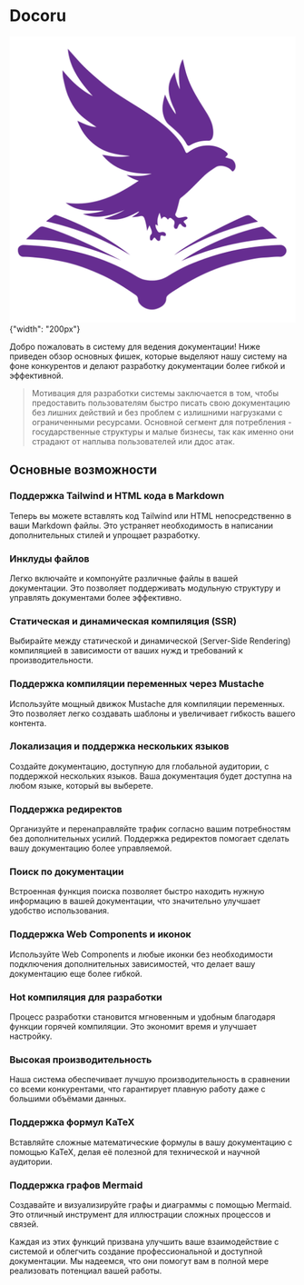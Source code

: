# Docoru

![Наше лого](../images/eagle.svg "Docoru"){"width": "200px"}

Добро пожаловать в систему для ведения документации! Ниже приведен обзор основных фишек, которые выделяют нашу систему на фоне конкурентов и делают разработку документации более гибкой и эффективной.

> Мотивация для разработки системы заключается в том, чтобы предоставить пользователям быстро писать свою документацию без лишних действий и без проблем с излишними нагрузками с ограниченными ресурсами. Основной сегмент для потребления - государственные структуры и малые бизнесы, так как именно они страдают от наплыва пользователей или ддос атак.

## Основные возможности

### Поддержка Tailwind и HTML кода в Markdown
Теперь вы можете вставлять код Tailwind или HTML непосредственно в ваши Markdown файлы. Это устраняет необходимость в написании дополнительных стилей и упрощает разработку.

### Инклуды файлов
Легко включайте и компонуйте различные файлы в вашей документации. Это позволяет поддерживать модульную структуру и управлять документами более эффективно.

### Статическая и динамическая компиляция (SSR)
Выбирайте между статической и динамической (Server-Side Rendering) компиляцией в зависимости от ваших нужд и требований к производительности.

### Поддержка компиляции переменных через Mustache
Используйте мощный движок Mustache для компиляции переменных. Это позволяет легко создавать шаблоны и увеличивает гибкость вашего контента.

### Локализация и поддержка нескольких языков
Создайте документацию, доступную для глобальной аудитории, с поддержкой нескольких языков. Ваша документация будет доступна на любом языке, который вы выберете.

### Поддержка редиректов
Организуйте и перенаправляйте трафик согласно вашим потребностям без дополнительных усилий. Поддержка редиректов помогает сделать вашу документацию более управляемой.

### Поиск по документации
Встроенная функция поиска позволяет быстро находить нужную информацию в вашей документации, что значительно улучшает удобство использования.

### Поддержка Web Components и иконок
Используйте Web Components и любые иконки без необходимости подключения дополнительных зависимостей, что делает вашу документацию еще более гибкой.

### Hot компиляция для разработки
Процесс разработки становится мгновенным и удобным благодаря функции горячей компиляции. Это экономит время и улучшает настройку.

### Высокая производительность
Наша система обеспечивает лучшую производительность в сравнении со всеми конкурентами, что гарантирует плавную работу даже с большими объёмами данных.

### Поддержка формул KaTeX
Вставляйте сложные математические формулы в вашу документацию с помощью KaTeX, делая её полезной для технической и научной аудитории.

### Поддержка графов Mermaid
Создавайте и визуализируйте графы и диаграммы с помощью Mermaid. Это отличный инструмент для иллюстрации сложных процессов и связей.

Каждая из этих функций призвана улучшить ваше взаимодействие с системой и облегчить создание профессиональной и доступной документации. Мы надеемся, что они помогут вам в полной мере реализовать потенциал вашей работы.